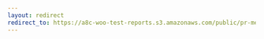 ```yaml
---
layout: redirect
redirect_to: https://a8c-woo-test-reports.s3.amazonaws.com/public/pr-merge/43005/e2e/index.html
---
```

